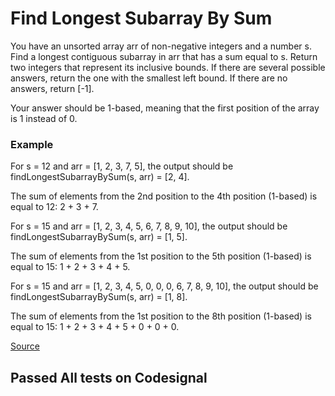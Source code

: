 # Find Longest Subarray By Sum
You have an unsorted array arr of non-negative integers and a number s. Find a longest contiguous subarray in arr that has a sum equal to s. Return two integers that represent its inclusive bounds. If there are several possible answers, return the one with the smallest left bound. If there are no answers, return [-1]. </br>

Your answer should be 1-based, meaning that the first position of the array is 1 instead of 0. </br>

### Example

For s = 12 and arr = [1, 2, 3, 7, 5], the output should be
findLongestSubarrayBySum(s, arr) = [2, 4]. </br>

The sum of elements from the 2nd position to the 4th position (1-based) is equal to 12: 2 + 3 + 7. </br>

For s = 15 and arr = [1, 2, 3, 4, 5, 6, 7, 8, 9, 10], the output should be
findLongestSubarrayBySum(s, arr) = [1, 5]. </br>

The sum of elements from the 1st position to the 5th position (1-based) is equal to 15: 1 + 2 + 3 + 4 + 5. </br>

For s = 15 and arr = [1, 2, 3, 4, 5, 0, 0, 0, 6, 7, 8, 9, 10], the output should be
findLongestSubarrayBySum(s, arr) = [1, 8]. </br>

The sum of elements from the 1st position to the 8th position (1-based) is equal to 15: 1 + 2 + 3 + 4 + 5 + 0 + 0 + 0. </br>

[Source](https://app.codesignal.com/interview-practice/task/izLStwkDr5sMS9CEm)

## Passed All tests on Codesignal